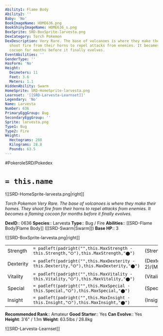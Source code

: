 ```yaml
---
Ability1: Flame Body
Ability2: ''
Baby: 'No'
BookImageName: HOME636.png
BookShinyImageName: HOME636_s.png
BoxSprite: SRD-BoxSprite-larvesta.png
DexCategory: Torch Pokemon
DexDescription: Very Rare. The base of volcanoes is where they make their homes. They
  shoot fire from their horns to repel attacks from enemies. It becomes a flaming
  cocoon for months before it finally evolves.
EventAbilities: ''
GenderType: ''
HasForm: 'No'
Height:
  Deimeters: 11
  Feet: 3.6
  Meters: 1.1
HiddenAbility: Swarm
HomeSprite: SRD-HomeSprite-larvesta.png
Learnset: '[[SRD-Larvesta-Learnset]]'
Legendary: 'No'
Name: Larvesta
Number: 636
PrimaryEggGroup: Bug
SecondaryEggGroup: ''
Sprite: larvesta.png
Type1: Bug
Type2: Fire
Weight:
  Hectograms: 288
  Kilograms: 28.8
  Pounds: 63.5
---
```


#PokeroleSRD/Pokedex

# `= this.name`

![[SRD-HomeSprite-larvesta.png|right]]

*Torch Pokemon*
*Very Rare. The base of volcanoes is where they make their homes. They shoot fire from their horns to repel attacks from enemies. It becomes a flaming cocoon for months before it finally evolves.*

**DexID**:: 0636
**Species**:: Larvesta
**Type**:: Bug / Fire
**Abilities**:: [[SRD-Flame Body|Flame Body]] ([[SRD-Swarm|Swarm]])
**Base HP**:: 3

![[SRD-BoxSprite-larvesta.png|right]]

|           |                                                                                        |                                          |
| --------- | -------------------------------------------------------------------------------------- | ---------------------------------------- |
| Strength  | `= padleft(padright("",this.MaxStrength - this.Strength,"⭘"),this.MaxStrength,"⬤")`    | (Strength::2)/(MaxStrength::5)   |
| Dexterity | `= padleft(padright("",this.MaxDexterity - this.Dexterity,"⭘"),this.MaxDexterity,"⬤")` | (Dexterity:: 2)/(MaxDexterity::4) |
| Vitality  | `= padleft(padright("",this.MaxVitality - this.Vitality,"⭘"),this.MaxVitality,"⬤")`    | (Vitality::2)/(MaxVitality::4)   |
| Special   | `= padleft(padright("",this.MaxSpecial - this.Special,"⭘"),this.MaxSpecial,"⬤")`       | (Special::2)/(MaxSpecial::4)     |
| Insight   | `= padleft(padright("",this.MaxInsight - this.Insight,"⭘"),this.MaxInsight,"⬤")`       | (Insight::2)/(MaxInsight::4)     |

**Recommended Rank**:: Amateur
**Good Starter**:: Yes
**Can Evolve**:: Yes
**Height**: 3'6" / 1.1m
**Weight**: 63.5lbs / 28.8kg

![[SRD-Larvesta-Learnset]]